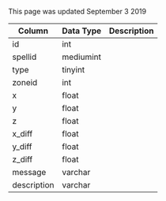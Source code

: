 This page was updated September 3 2019

| Column      | Data Type | Description |
| ----------- | --------- | ----------- |
| id          | int       |             |
| spellid     | mediumint |             |
| type        | tinyint   |             |
| zoneid      | int       |             |
| x           | float     |             |
| y           | float     |             |
| z           | float     |             |
| x_diff      | float     |             |
| y_diff      | float     |             |
| z_diff      | float     |             |
| message     | varchar   |             |
| description | varchar   |             |